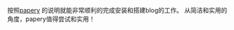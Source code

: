 按照[papery](https://github.com/ericzhang-cn/papery) 的说明就能非常顺利的完成安装和搭建blog的工作。
从简洁和实用的角度，papery值得尝试和实用！

